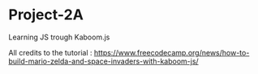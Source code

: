 # Project-2A
Learning JS trough Kaboom.js

All credits to the tutorial :
https://www.freecodecamp.org/news/how-to-build-mario-zelda-and-space-invaders-with-kaboom-js/